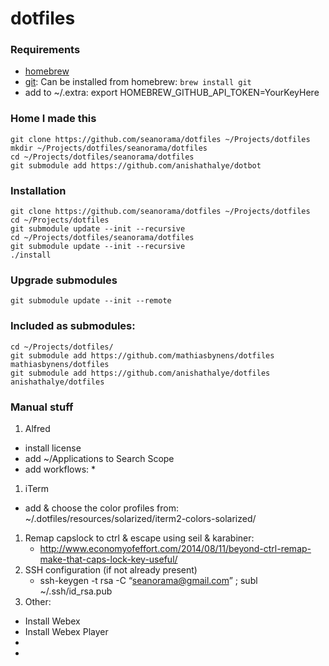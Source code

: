dotfiles
========

### Requirements

  * [homebrew](http://brew.sh/)
  * [git](http://git-scm.com/): Can be installed from homebrew: ```brew install git```
  * add to ~/.extra: export HOMEBREW_GITHUB_API_TOKEN=YourKeyHere

### Home I made this

```
git clone https://github.com/seanorama/dotfiles ~/Projects/dotfiles
mkdir ~/Projects/dotfiles/seanorama/dotfiles
cd ~/Projects/dotfiles/seanorama/dotfiles
git submodule add https://github.com/anishathalye/dotbot
```

### Installation

```
git clone https://github.com/seanorama/dotfiles ~/Projects/dotfiles
cd ~/Projects/dotfiles
git submodule update --init --recursive
cd ~/Projects/dotfiles/seanorama/dotfiles
git submodule update --init --recursive
./install
```

### Upgrade submodules

```
git submodule update --init --remote
```

### Included as submodules:

```
cd ~/Projects/dotfiles/
git submodule add https://github.com/mathiasbynens/dotfiles mathiasbynens/dotfiles
git submodule add https://github.com/anishathalye/dotfiles anishathalye/dotfiles
```

### Manual stuff

1. Alfred
  * install license
  * add ~/Applications to Search Scope 
  * add workflows:
    *
1. iTerm
  * add & choose the color profiles from: ~/.dotfiles/resources/solarized/iterm2-colors-solarized/
1. Remap capslock to ctrl & escape using seil & karabiner:
    * http://www.economyofeffort.com/2014/08/11/beyond-ctrl-remap-make-that-caps-lock-key-useful/
1. SSH configuration (if not already present)
    * ssh-keygen -t rsa -C “seanorama@gmail.com” ; subl ~/.ssh/id_rsa.pub
1. Other:
  * Install Webex
  * Install Webex Player
*
* 
